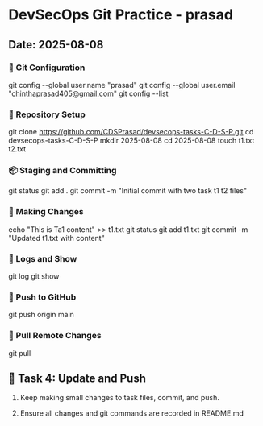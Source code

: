 # DevSecOps Git Practice - prasad
## Date: 2025-08-08

### 🔧 Git Configuration
git config --global user.name "prasad"
git config --global user.email "chinthaprasad405@gmail.com"
git config --list

### 📁 Repository Setup
git clone https://github.com/CDSPrasad/devsecops-tasks-C-D-S-P.git
cd devsecops-tasks-C-D-S-P
mkdir 2025-08-08
cd 2025-08-08
touch t1.txt t2.txt

### 📦 Staging and Committing
git status
git add .
git commit -m "Initial commit with two task t1 t2 files"

### 🔁 Making Changes
echo "This is Ta1 content" >> t1.txt
git status
git add t1.txt
git commit -m "Updated t1.txt with content"

### 🧾 Logs and Show
git log
git show <commit-id>

### 🚀 Push to GitHub
git push origin main

### 🔁 Pull Remote Changes
git pull

## 🔄 Task 4: Update and Push

1. Keep making small changes to task files, commit, and push.

2. Ensure all changes and git commands are recorded in README.md
